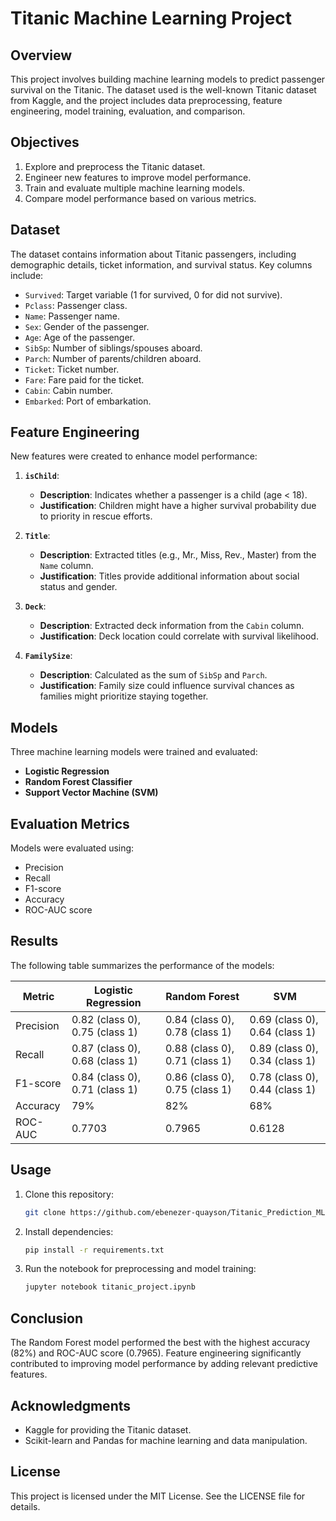 # Titanic Machine Learning Project

## Overview
This project involves building machine learning models to predict passenger survival on the Titanic. The dataset used is the well-known Titanic dataset from Kaggle, and the project includes data preprocessing, feature engineering, model training, evaluation, and comparison.

## Objectives
1. Explore and preprocess the Titanic dataset.
2. Engineer new features to improve model performance.
3. Train and evaluate multiple machine learning models.
4. Compare model performance based on various metrics.

## Dataset
The dataset contains information about Titanic passengers, including demographic details, ticket information, and survival status. Key columns include:
- `Survived`: Target variable (1 for survived, 0 for did not survive).
- `Pclass`: Passenger class.
- `Name`: Passenger name.
- `Sex`: Gender of the passenger.
- `Age`: Age of the passenger.
- `SibSp`: Number of siblings/spouses aboard.
- `Parch`: Number of parents/children aboard.
- `Ticket`: Ticket number.
- `Fare`: Fare paid for the ticket.
- `Cabin`: Cabin number.
- `Embarked`: Port of embarkation.

## Feature Engineering
New features were created to enhance model performance:

1. **`isChild`**:
   - **Description**: Indicates whether a passenger is a child (age < 18).
   - **Justification**: Children might have a higher survival probability due to priority in rescue efforts.

2. **`Title`**:
   - **Description**: Extracted titles (e.g., Mr., Miss, Rev., Master) from the `Name` column.
   - **Justification**: Titles provide additional information about social status and gender.

3. **`Deck`**:
   - **Description**: Extracted deck information from the `Cabin` column.
   - **Justification**: Deck location could correlate with survival likelihood.

4. **`FamilySize`**:
   - **Description**: Calculated as the sum of `SibSp` and `Parch`.
   - **Justification**: Family size could influence survival chances as families might prioritize staying together.

## Models
Three machine learning models were trained and evaluated:
- **Logistic Regression**
- **Random Forest Classifier**
- **Support Vector Machine (SVM)**

## Evaluation Metrics
Models were evaluated using:
- Precision
- Recall
- F1-score
- Accuracy
- ROC-AUC score

## Results
The following table summarizes the performance of the models:

| Metric       | Logistic Regression | Random Forest | SVM |
|--------------|---------------------|---------------|-----|
| Precision    | 0.82 (class 0), 0.75 (class 1) | 0.84 (class 0), 0.78 (class 1) | 0.69 (class 0), 0.64 (class 1) |
| Recall       | 0.87 (class 0), 0.68 (class 1) | 0.88 (class 0), 0.71 (class 1) | 0.89 (class 0), 0.34 (class 1) |
| F1-score     | 0.84 (class 0), 0.71 (class 1) | 0.86 (class 0), 0.75 (class 1) | 0.78 (class 0), 0.44 (class 1) |
| Accuracy     | 79%                 | 82%           | 68% |
| ROC-AUC      | 0.7703              | 0.7965        | 0.6128 |

## Usage
1. Clone this repository:
   ```bash
   git clone https://github.com/ebenezer-quayson/Titanic_Prediction_ML.git
   ```
2. Install dependencies:
   ```bash
   pip install -r requirements.txt
   ```
3. Run the notebook for preprocessing and model training:
   ```bash
   jupyter notebook titanic_project.ipynb
   ```

## Conclusion
The Random Forest model performed the best with the highest accuracy (82%) and ROC-AUC score (0.7965). Feature engineering significantly contributed to improving model performance by adding relevant predictive features.

## Acknowledgments
- Kaggle for providing the Titanic dataset.
- Scikit-learn and Pandas for machine learning and data manipulation.

## License
This project is licensed under the MIT License. See the LICENSE file for details.


